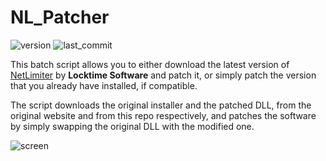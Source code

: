 # NL_Patcher
![version](https://img.shields.io/badge/version%20-%202.0%20-%20green)
![last_commit](https://img.shields.io/github/last-commit/funnysoft24/NL_Patcher)

This batch script allows you to either download the latest version of [NetLimiter](https://www.netlimiter.com/) by **Locktime Software** and patch it, or simply patch the version that you already have installed, if compatible.

The script downloads the original installer and the patched DLL, from the original website and from this repo respectively, and patches the software by simply swapping the original DLL with the modified one.

![screen](https://github.com/funnysoft24/NL_Patcher/assets/158505690/2be5aaf3-97f8-4ef0-ba59-52b3e7a2f366)
